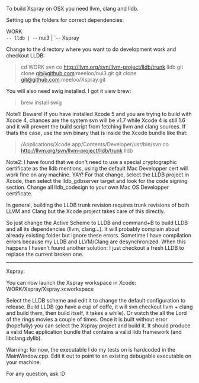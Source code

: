 To build Xspray on OSX you need llvm, clang and lldb.

Setting up the folders for correct dependencies:

  WORK  
    `-- lldb
    |
    `-- nui3
    |
    `-- Xspray

Change to the directory where you want to do development work and checkout LLDB:

> cd WORK
> svn co http://llvm.org/svn/llvm-project/lldb/trunk lldb
> git clone git@github.com:meeloo/nui3.git
> git clone git@github.com:meeloo/Xspray.git

You will also need swig installed. I got it view brew:
> brew install swig

Note1: Beware! If you have installed Xcode 5 and you are trying to build with Xcode 4, chances are the system svn will be v1.7 while Xcode 4 is still 1.6 and it will prevent the build script from fetching llvm and clang sources. If thats the case, use the svn binary that is inside the Xcode bundle like that:
> /Applications/Xcode.app/Contents/Developer/usr/bin/svn co http://llvm.org/svn/llvm-project/lldb/trunk lldb

Note2: I have found that we don't need to use a special cryptographic certificate as the lldb mentions, using the default Mac Developper cert will work fine on any machine. YAY! For that change, select the LLDB project in Xcode, then select the lldb_gdbserver target and look for the code signing section. Change all lldb_codesign to your own Mac OS Developper certificate.

In general, building the LLDB trunk revision requires trunk revisions of both LLVM and Clang but the Xcode project takes care of this directly.

So just change the Active Scheme to LLDB and command+B to build LLDB and all its dependencies (llvm, clang...). It will probably complain about already existing folder but ignore these errors. Sometime I have compilation errors because my LLDB and LLVM/Clang are desynchronized. When this happens I haven't found another solution: I just checkout a fresh LLDB to replace the current broken one.

------
Xspray:

You can now launch the Xspray workspace in Xcode:
WORK/Xspray/Xspray.xcworkspace

Select the LLDB scheme and edit it to change the default configuration to release. Build LLDB (go have a cup of coffe, it will svn checkout llvm + clang and build them, then build itself, it takes a while). Or watch the all the Lord of the rings movies a couple of times.
Once it is built without error (hopefully) you can select the Xspray project and build it. It should produce a valid Mac application bundle that contains a valid lldb framework (and libclang.dylib).

Warning: for now, the executable I do my tests on is hardcoded in the MainWindow.cpp. Edit it out to point to an existing debugable executable on your machine.

For any question, ask :D

